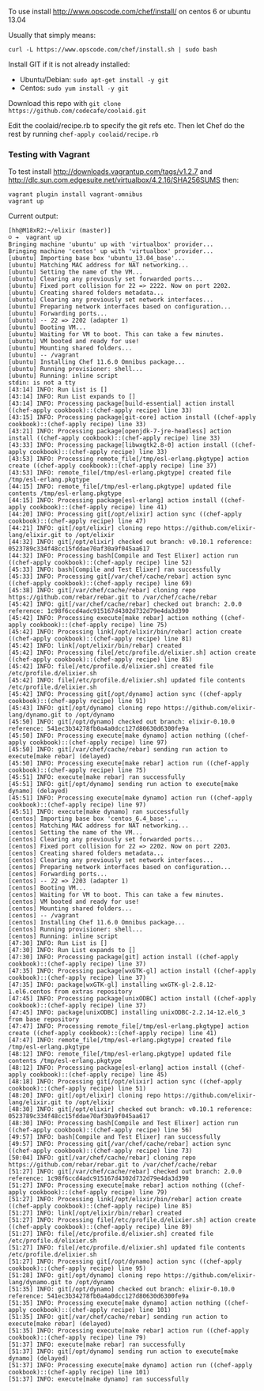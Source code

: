 To use install http://www.opscode.com/chef/install/ on centos 6 or ubuntu 13.04 

Usually that simply means:

```curl -L https://www.opscode.com/chef/install.sh | sudo bash```

Install GIT if it is not already installed:
 * Ubuntu/Debian: ```sudo apt-get install -y git```
 * Centos: ```sudo yum install -y git```

Download this repo with ```git clone https://github.com/codecafe/coolaid.git```

Edit the coolaid/recipe.rb to specify the git refs etc.  Then let Chef do the rest by running ```chef-apply coolaid/recipe.rb```

### Testing with Vagrant

To test install http://downloads.vagrantup.com/tags/v1.2.7
and http://dlc.sun.com.edgesuite.net/virtualbox/4.2.16/SHA256SUMS then:

```
vagrant plugin install vagrant-omnibus
vagrant up
```

Current output:

```
[hh@M18xR2:~/elixir (master)] 
☺ ➔  vagrant up
Bringing machine 'ubuntu' up with 'virtualbox' provider...
Bringing machine 'centos' up with 'virtualbox' provider...
[ubuntu] Importing base box 'ubuntu_13.04_base'...
[ubuntu] Matching MAC address for NAT networking...
[ubuntu] Setting the name of the VM...
[ubuntu] Clearing any previously set forwarded ports...
[ubuntu] Fixed port collision for 22 => 2222. Now on port 2202.
[ubuntu] Creating shared folders metadata...
[ubuntu] Clearing any previously set network interfaces...
[ubuntu] Preparing network interfaces based on configuration...
[ubuntu] Forwarding ports...
[ubuntu] -- 22 => 2202 (adapter 1)
[ubuntu] Booting VM...
[ubuntu] Waiting for VM to boot. This can take a few minutes.
[ubuntu] VM booted and ready for use!
[ubuntu] Mounting shared folders...
[ubuntu] -- /vagrant
[ubuntu] Installing Chef 11.6.0 Omnibus package...
[ubuntu] Running provisioner: shell...
[ubuntu] Running: inline script
stdin: is not a tty
[43:14] INFO: Run List is []
[43:14] INFO: Run List expands to []
[43:14] INFO: Processing package[build-essential] action install ((chef-apply cookbook)::(chef-apply recipe) line 33)
[43:15] INFO: Processing package[git-core] action install ((chef-apply cookbook)::(chef-apply recipe) line 33)
[43:21] INFO: Processing package[openjdk-7-jre-headless] action install ((chef-apply cookbook)::(chef-apply recipe) line 33)
[43:33] INFO: Processing package[libwxgtk2.8-0] action install ((chef-apply cookbook)::(chef-apply recipe) line 33)
[43:53] INFO: Processing remote_file[/tmp/esl-erlang.pkgtype] action create ((chef-apply cookbook)::(chef-apply recipe) line 37)
[43:53] INFO: remote_file[/tmp/esl-erlang.pkgtype] created file /tmp/esl-erlang.pkgtype
[44:15] INFO: remote_file[/tmp/esl-erlang.pkgtype] updated file contents /tmp/esl-erlang.pkgtype
[44:15] INFO: Processing package[esl-erlang] action install ((chef-apply cookbook)::(chef-apply recipe) line 41)
[44:20] INFO: Processing git[/opt/elixir] action sync ((chef-apply cookbook)::(chef-apply recipe) line 47)
[44:21] INFO: git[/opt/elixir] cloning repo https://github.com/elixir-lang/elixir.git to /opt/elixir
[44:32] INFO: git[/opt/elixir] checked out branch: v0.10.1 reference: 0523789c334f48cc15fddae70af30a9f045aa617
[44:32] INFO: Processing bash[Compile and Test Elixer] action run ((chef-apply cookbook)::(chef-apply recipe) line 52)
[45:33] INFO: bash[Compile and Test Elixer] ran successfully
[45:33] INFO: Processing git[/var/chef/cache/rebar] action sync ((chef-apply cookbook)::(chef-apply recipe) line 69)
[45:38] INFO: git[/var/chef/cache/rebar] cloning repo https://github.com/rebar/rebar.git to /var/chef/cache/rebar
[45:42] INFO: git[/var/chef/cache/rebar] checked out branch: 2.0.0 reference: 1c98f6ccd4adc915167d4302d732d79e4da3d390
[45:42] INFO: Processing execute[make rebar] action nothing ((chef-apply cookbook)::(chef-apply recipe) line 75)
[45:42] INFO: Processing link[/opt/elixir/bin/rebar] action create ((chef-apply cookbook)::(chef-apply recipe) line 81)
[45:42] INFO: link[/opt/elixir/bin/rebar] created
[45:42] INFO: Processing file[/etc/profile.d/elixier.sh] action create ((chef-apply cookbook)::(chef-apply recipe) line 85)
[45:42] INFO: file[/etc/profile.d/elixier.sh] created file /etc/profile.d/elixier.sh
[45:42] INFO: file[/etc/profile.d/elixier.sh] updated file contents /etc/profile.d/elixier.sh
[45:42] INFO: Processing git[/opt/dynamo] action sync ((chef-apply cookbook)::(chef-apply recipe) line 91)
[45:43] INFO: git[/opt/dynamo] cloning repo https://github.com/elixir-lang/dynamo.git to /opt/dynamo
[45:50] INFO: git[/opt/dynamo] checked out branch: elixir-0.10.0 reference: 541ec3b34278fb0a4a0dcc127d80630d6300fe9a
[45:50] INFO: Processing execute[make dynamo] action nothing ((chef-apply cookbook)::(chef-apply recipe) line 97)
[45:50] INFO: git[/var/chef/cache/rebar] sending run action to execute[make rebar] (delayed)
[45:50] INFO: Processing execute[make rebar] action run ((chef-apply cookbook)::(chef-apply recipe) line 75)
[45:51] INFO: execute[make rebar] ran successfully
[45:51] INFO: git[/opt/dynamo] sending run action to execute[make dynamo] (delayed)
[45:51] INFO: Processing execute[make dynamo] action run ((chef-apply cookbook)::(chef-apply recipe) line 97)
[45:51] INFO: execute[make dynamo] ran successfully
[centos] Importing base box 'centos_6.4_base'...
[centos] Matching MAC address for NAT networking...
[centos] Setting the name of the VM...
[centos] Clearing any previously set forwarded ports...
[centos] Fixed port collision for 22 => 2202. Now on port 2203.
[centos] Creating shared folders metadata...
[centos] Clearing any previously set network interfaces...
[centos] Preparing network interfaces based on configuration...
[centos] Forwarding ports...
[centos] -- 22 => 2203 (adapter 1)
[centos] Booting VM...
[centos] Waiting for VM to boot. This can take a few minutes.
[centos] VM booted and ready for use!
[centos] Mounting shared folders...
[centos] -- /vagrant
[centos] Installing Chef 11.6.0 Omnibus package...
[centos] Running provisioner: shell...
[centos] Running: inline script
[47:30] INFO: Run List is []
[47:30] INFO: Run List expands to []
[47:30] INFO: Processing package[git] action install ((chef-apply cookbook)::(chef-apply recipe) line 37)
[47:35] INFO: Processing package[wxGTK-gl] action install ((chef-apply cookbook)::(chef-apply recipe) line 37)
[47:35] INFO: package[wxGTK-gl] installing wxGTK-gl-2.8.12-1.el6.centos from extras repository
[47:45] INFO: Processing package[unixODBC] action install ((chef-apply cookbook)::(chef-apply recipe) line 37)
[47:45] INFO: package[unixODBC] installing unixODBC-2.2.14-12.el6_3 from base repository
[47:47] INFO: Processing remote_file[/tmp/esl-erlang.pkgtype] action create ((chef-apply cookbook)::(chef-apply recipe) line 41)
[47:47] INFO: remote_file[/tmp/esl-erlang.pkgtype] created file /tmp/esl-erlang.pkgtype
[48:12] INFO: remote_file[/tmp/esl-erlang.pkgtype] updated file contents /tmp/esl-erlang.pkgtype
[48:12] INFO: Processing package[esl-erlang] action install ((chef-apply cookbook)::(chef-apply recipe) line 45)
[48:18] INFO: Processing git[/opt/elixir] action sync ((chef-apply cookbook)::(chef-apply recipe) line 51)
[48:20] INFO: git[/opt/elixir] cloning repo https://github.com/elixir-lang/elixir.git to /opt/elixir
[48:30] INFO: git[/opt/elixir] checked out branch: v0.10.1 reference: 0523789c334f48cc15fddae70af30a9f045aa617
[48:30] INFO: Processing bash[Compile and Test Elixer] action run ((chef-apply cookbook)::(chef-apply recipe) line 56)
[49:57] INFO: bash[Compile and Test Elixer] ran successfully
[49:57] INFO: Processing git[/var/chef/cache/rebar] action sync ((chef-apply cookbook)::(chef-apply recipe) line 73)
[50:04] INFO: git[/var/chef/cache/rebar] cloning repo https://github.com/rebar/rebar.git to /var/chef/cache/rebar
[51:27] INFO: git[/var/chef/cache/rebar] checked out branch: 2.0.0 reference: 1c98f6ccd4adc915167d4302d732d79e4da3d390
[51:27] INFO: Processing execute[make rebar] action nothing ((chef-apply cookbook)::(chef-apply recipe) line 79)
[51:27] INFO: Processing link[/opt/elixir/bin/rebar] action create ((chef-apply cookbook)::(chef-apply recipe) line 85)
[51:27] INFO: link[/opt/elixir/bin/rebar] created
[51:27] INFO: Processing file[/etc/profile.d/elixier.sh] action create ((chef-apply cookbook)::(chef-apply recipe) line 89)
[51:27] INFO: file[/etc/profile.d/elixier.sh] created file /etc/profile.d/elixier.sh
[51:27] INFO: file[/etc/profile.d/elixier.sh] updated file contents /etc/profile.d/elixier.sh
[51:27] INFO: Processing git[/opt/dynamo] action sync ((chef-apply cookbook)::(chef-apply recipe) line 95)
[51:28] INFO: git[/opt/dynamo] cloning repo https://github.com/elixir-lang/dynamo.git to /opt/dynamo
[51:35] INFO: git[/opt/dynamo] checked out branch: elixir-0.10.0 reference: 541ec3b34278fb0a4a0dcc127d80630d6300fe9a
[51:35] INFO: Processing execute[make dynamo] action nothing ((chef-apply cookbook)::(chef-apply recipe) line 101)
[51:35] INFO: git[/var/chef/cache/rebar] sending run action to execute[make rebar] (delayed)
[51:35] INFO: Processing execute[make rebar] action run ((chef-apply cookbook)::(chef-apply recipe) line 79)
[51:37] INFO: execute[make rebar] ran successfully
[51:37] INFO: git[/opt/dynamo] sending run action to execute[make dynamo] (delayed)
[51:37] INFO: Processing execute[make dynamo] action run ((chef-apply cookbook)::(chef-apply recipe) line 101)
[51:37] INFO: execute[make dynamo] ran successfully
```

